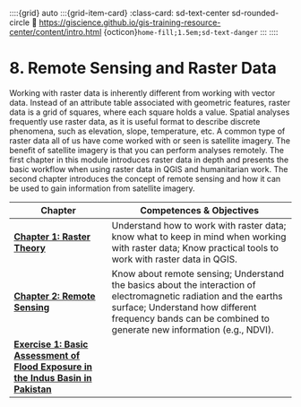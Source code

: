 ::::{grid} auto
:::{grid-item-card}
:class-card: sd-text-center sd-rounded-circle
:link: https://giscience.github.io/gis-training-resource-center/content/intro.html 
{octicon}`home-fill;1.5em;sd-text-danger`
:::
::::

# 8. Remote Sensing and Raster Data

Working with raster data is inherently different from working with vector data. Instead of an attribute table associated with geometric features, raster data is a grid of squares, where each square holds a value. Spatial analyses frequently use raster data, as it is useful format to describe discrete phenomena, such as elevation, slope, temperature, etc. A common type of raster data all of us have come worked with or seen is satellite imagery. The benefit of satellite imagery is that you can perform analyses remotely. The first chapter in this module introduces raster data in depth and presents the basic workflow when using raster data in QGIS and humanitarian work. The second chapter introduces the concept of remote sensing and how it can be used to gain information from satellite imagery. 

__Chapter__ | __Competences & Objectives__ |
| ----------- | ---------------------------- |
| __[Chapter 1: Raster Theory](/content/Module_8/en_qgis_raster_theory.md)__ | Understand how to work with raster data; know what to keep in mind when working with raster data; Know practical tools to work with raster data in QGIS. |
| __[Chapter 2: Remote Sensing](/content/Module_8/en_qgis_remote_sensing_theory.md)__ | Know about remote sensing; Understand the basics about the interaction of electromagnetic radiation and the earths surface; Understand how different frequency bands can be combined to generate new information (e.g., NDVI). |
| __[Exercise 1: Basic Assessment of Flood Exposure in the Indus Basin in Pakistan](/content/Module_8/en_qgis_module_8_ex1.md)__ | | 

